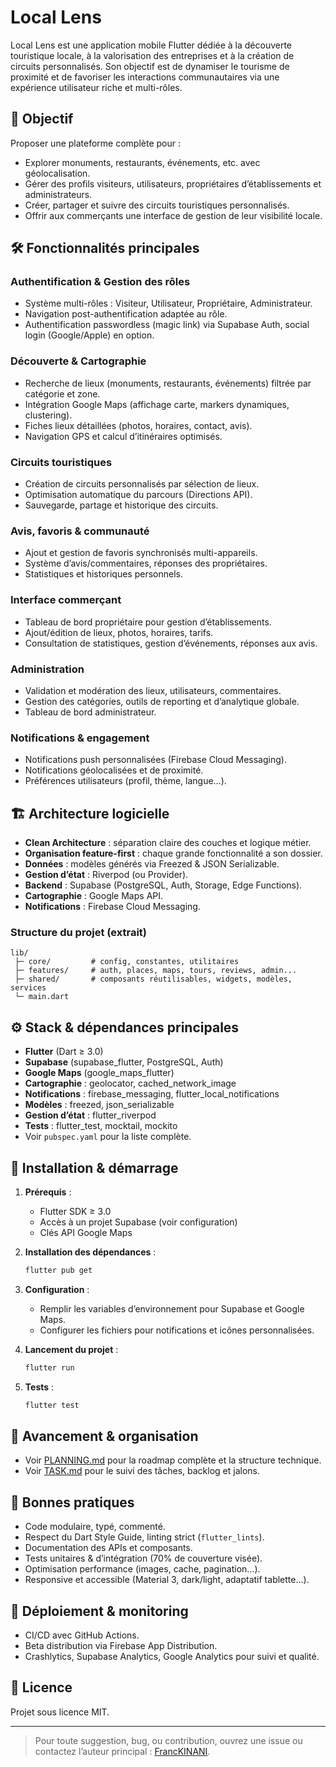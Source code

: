 # Local Lens

Local Lens est une application mobile Flutter dédiée à la découverte touristique locale, à la valorisation des entreprises et à la création de circuits personnalisés. Son objectif est de dynamiser le tourisme de proximité et de favoriser les interactions communautaires via une expérience utilisateur riche et multi-rôles.

## 🎯 Objectif

Proposer une plateforme complète pour :
- Explorer monuments, restaurants, événements, etc. avec géolocalisation.
- Gérer des profils visiteurs, utilisateurs, propriétaires d’établissements et administrateurs.
- Créer, partager et suivre des circuits touristiques personnalisés.
- Offrir aux commerçants une interface de gestion de leur visibilité locale.

## 🛠️ Fonctionnalités principales

### Authentification & Gestion des rôles
- Système multi-rôles : Visiteur, Utilisateur, Propriétaire, Administrateur.
- Navigation post-authentification adaptée au rôle.
- Authentification passwordless (magic link) via Supabase Auth, social login (Google/Apple) en option.

### Découverte & Cartographie
- Recherche de lieux (monuments, restaurants, événements) filtrée par catégorie et zone.
- Intégration Google Maps (affichage carte, markers dynamiques, clustering).
- Fiches lieux détaillées (photos, horaires, contact, avis).
- Navigation GPS et calcul d’itinéraires optimisés.

### Circuits touristiques
- Création de circuits personnalisés par sélection de lieux.
- Optimisation automatique du parcours (Directions API).
- Sauvegarde, partage et historique des circuits.

### Avis, favoris & communauté
- Ajout et gestion de favoris synchronisés multi-appareils.
- Système d’avis/commentaires, réponses des propriétaires.
- Statistiques et historiques personnels.

### Interface commerçant
- Tableau de bord propriétaire pour gestion d’établissements.
- Ajout/édition de lieux, photos, horaires, tarifs.
- Consultation de statistiques, gestion d’événements, réponses aux avis.

### Administration
- Validation et modération des lieux, utilisateurs, commentaires.
- Gestion des catégories, outils de reporting et d’analytique globale.
- Tableau de bord administrateur.

### Notifications & engagement
- Notifications push personnalisées (Firebase Cloud Messaging).
- Notifications géolocalisées et de proximité.
- Préférences utilisateurs (profil, thème, langue…).

## 🏗️ Architecture logicielle

- **Clean Architecture** : séparation claire des couches et logique métier.
- **Organisation feature-first** : chaque grande fonctionnalité a son dossier.
- **Données** : modèles générés via Freezed & JSON Serializable.
- **Gestion d’état** : Riverpod (ou Provider).
- **Backend** : Supabase (PostgreSQL, Auth, Storage, Edge Functions).
- **Cartographie** : Google Maps API.
- **Notifications** : Firebase Cloud Messaging.

### Structure du projet (extrait)
```
lib/
 ├─ core/         # config, constantes, utilitaires
 ├─ features/     # auth, places, maps, tours, reviews, admin...
 ├─ shared/       # composants réutilisables, widgets, modèles, services
 └─ main.dart
```

## ⚙️ Stack & dépendances principales

- **Flutter** (Dart ≥ 3.0)
- **Supabase** (supabase_flutter, PostgreSQL, Auth)
- **Google Maps** (google_maps_flutter)
- **Cartographie** : geolocator, cached_network_image
- **Notifications** : firebase_messaging, flutter_local_notifications
- **Modèles** : freezed, json_serializable
- **Gestion d’état** : flutter_riverpod
- **Tests** : flutter_test, mocktail, mockito
- Voir `pubspec.yaml` pour la liste complète.

## 🚀 Installation & démarrage

1. **Prérequis** :
   - Flutter SDK ≥ 3.0
   - Accès à un projet Supabase (voir configuration)
   - Clés API Google Maps

2. **Installation des dépendances** :
   ```bash
   flutter pub get
   ```

3. **Configuration** :
   - Remplir les variables d’environnement pour Supabase et Google Maps.
   - Configurer les fichiers pour notifications et icônes personnalisées.

4. **Lancement du projet** :
   ```bash
   flutter run
   ```

5. **Tests** :
   ```bash
   flutter test
   ```

## 📆 Avancement & organisation

- Voir [PLANNING.md](./PLANNING.md) pour la roadmap complète et la structure technique.
- Voir [TASK.md](./TASK.md) pour le suivi des tâches, backlog et jalons.

## 🧭 Bonnes pratiques

- Code modulaire, typé, commenté.
- Respect du Dart Style Guide, linting strict (`flutter_lints`).
- Documentation des APIs et composants.
- Tests unitaires & d’intégration (70% de couverture visée).
- Optimisation performance (images, cache, pagination…).
- Responsive et accessible (Material 3, dark/light, adaptatif tablette…).

## 📲 Déploiement & monitoring

- CI/CD avec GitHub Actions.
- Beta distribution via Firebase App Distribution.
- Crashlytics, Supabase Analytics, Google Analytics pour suivi et qualité.

## 📝 Licence

Projet sous licence MIT.

---

> Pour toute suggestion, bug, ou contribution, ouvrez une issue ou contactez l’auteur principal : [FrancKINANI](https://github.com/FrancKINANI).
